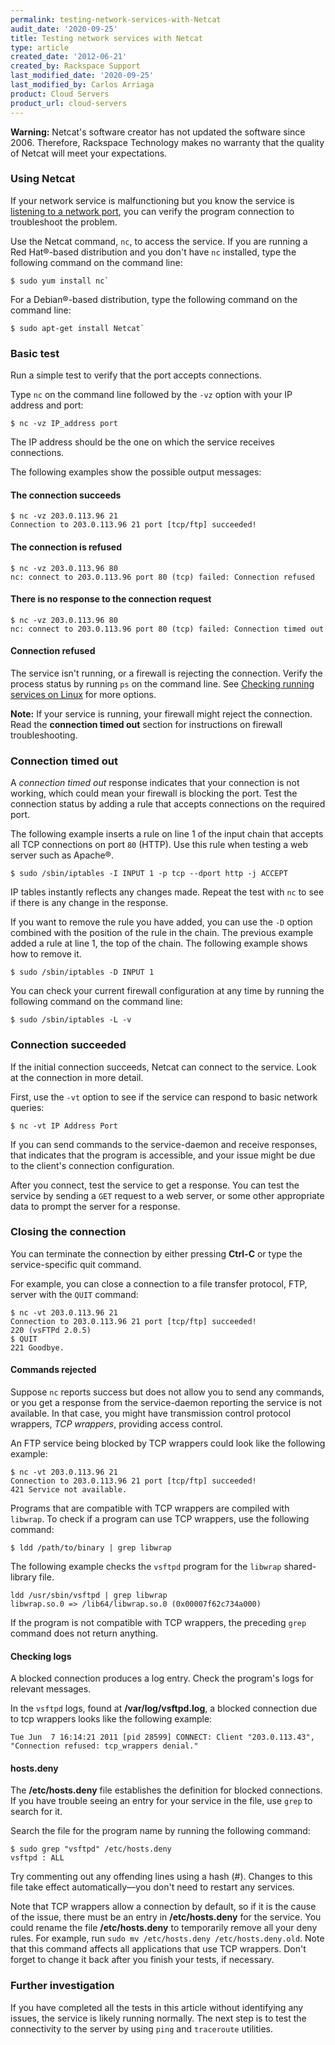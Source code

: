 ```yaml
---
permalink: testing-network-services-with-Netcat
audit_date: '2020-09-25'
title: Testing network services with Netcat
type: article
created_date: '2012-06-21'
created_by: Rackspace Support
last_modified_date: '2020-09-25'
last_modified_by: Carlos Arriaga
product: Cloud Servers
product_url: cloud-servers
---
```


**Warning:** Netcat's software creator has not updated the software since 2006. Therefore, Rackspace Technology makes no warranty that the quality of Netcat will meet your expectations.  

### Using Netcat

If your network service is malfunctioning but you know the service is [listening to a network port](https://docs-ospc.rackspace.com/support/how-to/cloud-servers/checking-listening-ports-with-netstat), you can verify the program connection to troubleshoot the problem. 

Use the Netcat command, `nc`, to access the service. If you are running a Red Hat&reg;-based distribution and you don't have `nc` installed, type the following command on the command line:

    $ sudo yum install nc`

For a Debian&reg;-based distribution, type the following command on the command line: 

    $ sudo apt-get install Netcat`

### Basic test

Run a simple test to verify that the port accepts connections.

Type `nc` on the command line followed by the `-vz` option with your IP address and port:

    $ nc -vz IP_address port
    
The IP address should be the one on which the service receives connections.   

The following examples show the possible output messages:

#### The connection succeeds

    $ nc -vz 203.0.113.96 21
    Connection to 203.0.113.96 21 port [tcp/ftp] succeeded!

#### The connection is refused

    $ nc -vz 203.0.113.96 80
    nc: connect to 203.0.113.96 port 80 (tcp) failed: Connection refused

#### There is no response to the connection request

    $ nc -vz 203.0.113.96 80
    nc: connect to 203.0.113.96 port 80 (tcp) failed: Connection timed out

#### Connection refused

The service isn't running, or a firewall is rejecting the connection. Verify the process status by running `ps` on the command line. See [Checking running services on Linux](https://docs-ospc.rackspace.com/support/how-to/cloud-servers/checking-running-services-on-linux) for more options.

**Note:** If your service is running, your firewall might reject the connection. Read the **connection timed out** section for instructions on firewall troubleshooting.

### Connection timed out

A *connection timed out* response indicates that your connection is not working, which could mean your firewall is blocking the port. Test the connection status by adding a rule that accepts connections on the required port.

The following example inserts a rule on line 1 of the input chain that accepts all TCP connections on port `80` (HTTP). Use this rule when testing a web server such as Apache&reg;.

    $ sudo /sbin/iptables -I INPUT 1 -p tcp --dport http -j ACCEPT

IP tables instantly reflects any changes made. Repeat the test with `nc` to see if there is any change in the response.

If you want to remove the rule you have added, you can use the `-D` option combined with the position of the rule in the chain. The previous example added a rule at line 1, the top of the chain. The following example shows how to remove it.

    $ sudo /sbin/iptables -D INPUT 1

You can check your current firewall configuration at any time by running the following command on the command line:

    $ sudo /sbin/iptables -L -v

### Connection succeeded

If the initial connection succeeds, Netcat can connect to the service. Look at the connection in more detail.

First, use the `-vt` option to see if the service can respond to basic network queries:

    $ nc -vt IP Address Port

If you can send commands to the service-daemon and receive responses, that indicates that the program is accessible, and your issue might be due to the client's connection configuration.

After you connect, test the service to get a response. You can test the service by sending a `GET` request to a web server, or some other appropriate data to prompt the server for a response.

### Closing the connection

You can terminate the connection by either pressing **Ctrl-C** or type the service-specific quit command.

For example, you can close a connection to a file transfer protocol, FTP, server with the `QUIT` command:

    $ nc -vt 203.0.113.96 21
    Connection to 203.0.113.96 21 port [tcp/ftp] succeeded!
    220 (vsFTPd 2.0.5)
    $ QUIT
    221 Goodbye.

#### Commands rejected

Suppose `nc` reports success but does not allow you to send any commands, or you get a response from the service-daemon reporting the service is not available. In that case, you might have transmission control protocol wrappers, *TCP wrappers*, providing access control.

An FTP service being blocked by TCP wrappers could look like the following example:

    $ nc -vt 203.0.113.96 21
    Connection to 203.0.113.96 21 port [tcp/ftp] succeeded!
    421 Service not available.

Programs that are compatible with TCP wrappers are compiled with `libwrap`. To check if a program can use TCP
wrappers, use the following command:

    $ ldd /path/to/binary | grep libwrap

The following example checks the `vsftpd` program for the `libwrap` shared-library file.

    ldd /usr/sbin/vsftpd | grep libwrap
    libwrap.so.0 => /lib64/libwrap.so.0 (0x00007f62c734a000)

If the program is not compatible with TCP wrappers, the preceding `grep` command does not return anything.

#### Checking logs

A blocked connection produces a log entry. Check the program's logs for relevant messages.

In the `vsftpd` logs, found at **/var/log/vsftpd.log**, a blocked connection due to tcp wrappers looks like the following example:

    Tue Jun  7 16:14:21 2011 [pid 28599] CONNECT: Client "203.0.113.43", "Connection refused: tcp_wrappers denial."

#### hosts.deny

The **/etc/hosts.deny** file establishes the definition for blocked connections. If you have trouble seeing an entry for your service in the file, use `grep` to search for it.

Search the file for the program name by running the following command: 

    $ sudo grep "vsftpd" /etc/hosts.deny
    vsftpd : ALL

Try commenting out any offending lines using a hash (\#). Changes to this file take effect automatically&mdash;you don't need to restart any services.

Note that TCP wrappers allow a connection by default, so if it is the cause of the issue, there must be an entry in **/etc/hosts.deny** for the
service. You could rename the file **/etc/hosts.deny** to temporarily remove all your deny rules.  For example,  run `sudo mv /etc/hosts.deny /etc/hosts.deny.old`. Note that this command affects all applications that use TCP wrappers. Don't forget to change it back after you finish your tests, if necessary.

### Further investigation

If you have completed all the tests in this article without identifying any issues, the service is likely running
normally. The next step is to test the connectivity to the server by using `ping` and `traceroute` utilities.
  
